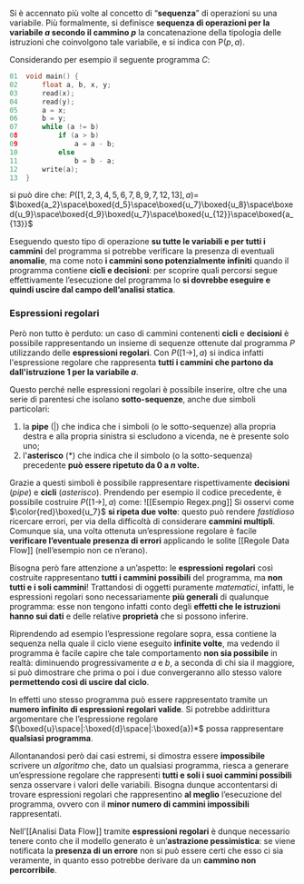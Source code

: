 Si è accennato più volte al concetto di “**sequenza**” di operazioni su una variabile. Più formalmente, si definisce **sequenza di operazioni per la variabile $a$ secondo il cammino $p$** la concatenazione della tipologia delle istruzioni che coinvolgono tale variabile, e si indica con $\text{P}(p, a)$.

Considerando per esempio il seguente programma $C$:
```c
01  void main() {
02      float a, b, x, y;
03      read(x);
04      read(y);
05      a = x;
06      b = y;
07      while (a != b)
08          if (a > b)
09              a = a - b;
10          else
11              b = b - a;
12      write(a);
13  }
```

si può dire che:
$P([1,2,3,4,5,6,7,8,9,7,12,13],a)=$ $\boxed{a_2}\space\boxed{d_5}\space\boxed{u_7}\boxed{u_8}\space\boxed{u_9}\space\boxed{d_9}\boxed{u_7}\space\boxed{u_{12}}\space\boxed{a_{13}}$  

Eseguendo questo tipo di operazione **su tutte le variabili e per tutti i cammini** del programma si potrebbe verificare la presenza di eventuali **anomalie**, ma come noto **i cammini sono potenzialmente infiniti** quando il programma contiene **cicli e decisioni**: per scoprire quali percorsi segue effettivamente l’esecuzione del programma lo **si dovrebbe eseguire e quindi uscire dal campo dell’analisi statica**.

### Espressioni regolari

Però non tutto è perduto: un caso di cammini contenenti **cicli** e **decisioni** è possibile rappresentando un insieme di sequenze ottenute dal programma $P$ utilizzando delle **espressioni regolari**. Con $P([1\rightarrow],a)$ si indica infatti l'espressione regolare che rappresenta **tutti i cammini che partono da dall'istruzione 1 per la variabile $a$**.

Questo perché nelle espressioni regolari è possibile inserire, oltre che una serie di parentesi che isolano **sotto-sequenze**, anche due simboli particolari:
1. la **pipe** (|) che indica che i simboli (o le sotto-sequenze) alla propria destra e alla propria sinistra si escludono a vicenda, ne è presente solo uno;
2. l'**asterisco** (\*) che indica che il simbolo (o la sotto-sequenza) precedente **può essere ripetuto da $0$ a $n$ volte.**

Grazie a questi simboli è possibile rappresentare rispettivamente **decisioni** (*pipe*) e **cicli** (*asterisco*). Prendendo per esempio il codice precedente, è possibile costruire $P([1\rightarrow],a)$ come:
![[Esempio Regex.png]]
Si osservi come $\color{red}\boxed{u_7}$ **si ripeta due volte**: questo può rendere _fastidioso_ ricercare errori, per via della difficoltà di considerare **cammini multipli**. Comunque sia, una volta ottenuta un’espressione regolare è facile **verificare l’eventuale presenza di errori** applicando le solite [[Regole Data Flow]] (nell’esempio non ce n’erano).

Bisogna però fare attenzione a un’aspetto: le **espressioni regolari** così costruite rappresentano **tutti i cammini possibili** del programma, ma **non tutti e i soli cammini**! Trattandosi di oggetti puramente *matematici*, infatti, le espressioni regolari sono necessariamente **più generali** di qualunque programma: esse non tengono infatti conto degli **effetti che le istruzioni hanno sui dati** e delle relative **proprietà** che si possono inferire.

Riprendendo ad esempio l’espressione regolare sopra, essa contiene la sequenza nella quale il ciclo viene eseguito **infinite volte**, ma vedendo il programma è facile capire che tale comportamento **non sia possibile** in realtà: diminuendo progressivamente $a$ e $b$, a seconda di chi sia il maggiore, si può dimostrare che prima o poi i due convergeranno allo stesso valore **permettendo così di uscire dal ciclo**.

In effetti uno stesso programma può essere rappresentato tramite un **numero infinito di espressioni regolari valide**. Si potrebbe addirittura argomentare che l’espressione regolare $(\boxed{u}\space|:\boxed{d}\space|:\boxed{a})*$  possa rappresentare **qualsiasi programma**.

Allontanandosi però dai casi estremi, si dimostra essere **impossibile** scrivere un *algoritmo* che, dato un qualsiasi programma, riesca a generare un’espressione regolare che rappresenti **tutti e soli i suoi cammini possibili** senza osservare i valori delle variabili.
Bisogna dunque accontentarsi di trovare espressioni regolari che rappresentino **al meglio** l’esecuzione del programma, ovvero con il **minor numero di cammini impossibili** rappresentati.

Nell’[[Analisi Data Flow]] tramite **espressioni regolari** è dunque necessario tenere conto che il modello generato è un’**astrazione pessimistica**: se viene notificata la **presenza di un errore** non si può essere certi che esso ci sia veramente, in quanto esso potrebbe derivare da un **cammino non percorribile**.